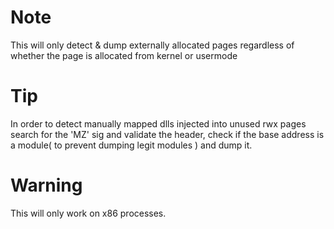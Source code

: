 # Note
This will only detect & dump externally allocated pages regardless of whether the page is allocated from kernel or usermode

# Tip
In order to detect manually mapped dlls injected into unused rwx pages search for the 'MZ' sig and validate the header, check if the base address is a module( to prevent dumping legit modules ) and dump it.

# Warning
This will only work on x86 processes.

